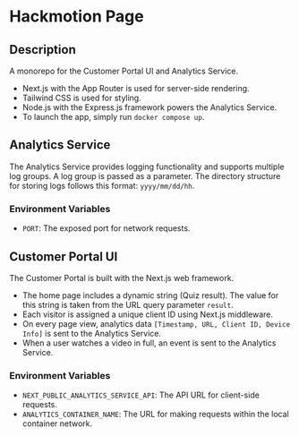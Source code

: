 # Hackmotion Page

## Description
A monorepo for the Customer Portal UI and Analytics Service.

- Next.js with the App Router is used for server-side rendering.
- Tailwind CSS is used for styling.
- Node.js with the Express.js framework powers the Analytics Service.
- To launch the app, simply run `docker compose up`.

## Analytics Service
The Analytics Service provides logging functionality and supports multiple log groups. A log group is passed as a parameter. The directory structure for storing logs follows this format: `yyyy/mm/dd/hh`.

### Environment Variables
- `PORT`: The exposed port for network requests.

## Customer Portal UI
The Customer Portal is built with the Next.js web framework.

- The home page includes a dynamic string (Quiz result). The value for this string is taken from the URL query parameter `result`.
- Each visitor is assigned a unique client ID using Next.js middleware.
- On every page view, analytics data `[Timestamp, URL, Client ID, Device Info]` is sent to the Analytics Service.
- When a user watches a video in full, an event is sent to the Analytics Service.

### Environment Variables
- `NEXT_PUBLIC_ANALYTICS_SERVICE_API`: The API URL for client-side requests.
- `ANALYTICS_CONTAINER_NAME`: The URL for making requests within the local container network.
